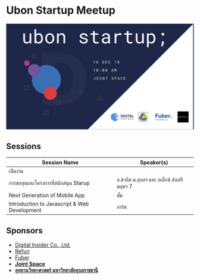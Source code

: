 # Ubon Startup Meetup
<img src="ubonstartup2018.jpg" alt="Ubon startup logo" >


## Sessions

| Session Name | Speaker(s) |
| ------------ | ---------- |
| เปิดงาน | | |
| การขอทุนและโครงการที่สนับสนุน Starup | อ.ชวลิต ม.อุบลฯ และ อเล็กซ์ ส่งเสริมอุตฯ 7  |
| Next Generation of Mobile App | ตั้ม |
| Introduction to Javascript & Web Development | อาร์ต |


## Sponsors

- [Digital Insider Co., Ltd.](https://www.facebook.com/digitalinsider)
- [Refun](http://refun.com)
- [Fuber](https://www.facebook.com/fuberDev/?ref=bookmarks)
- **[Joint Space](https://www.facebook.com/Jointspace.ubu)**
- **[อุทยานวิทยาศาสตร์ มหาวิทยาลัยอุบลราชธานี](http://www.spark.in.th/)**

